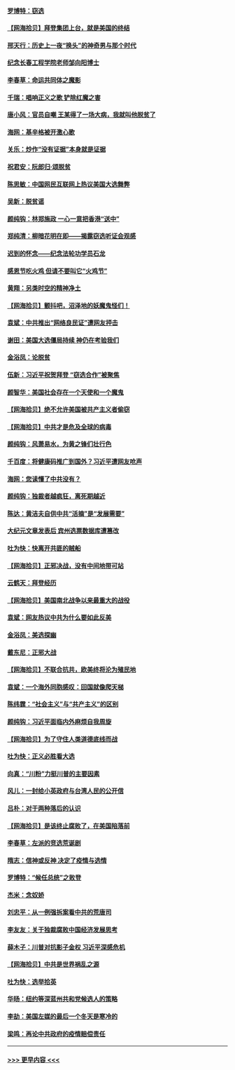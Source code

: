 #### [罗博特：窃选](../pages/nsc993/n12590619.md?t=12022102) 
#### [【网海拾贝】拜登集团上台，就是美国的终结](../pages/nsc993/n12589725.md?t=12022102) 
#### [邢天行：历史上一夜“换头”的神奇男与那个时代](../pages/nsc993/n12589424.md?t=12022102) 
#### [纪念长春工程学院老师邹向阳博士](../pages/nsc993/n12585390.md?t=12022102) 
#### [李春草：命运共同体之魔影](../pages/nsc993/n12585026.md?t=12022102) 
#### [千瑞：唱响正义之歌 铲除红魔之害](../pages/nsc993/n12585002.md?t=12022102) 
#### [唐小风：官员自嘲 王某得了一场大病，我就叫他脱贫了](../pages/nsc993/n12584981.md?t=12022102) 
#### [海网：基辛格被开激心歌](../pages/nsc993/n12584946.md?t=12022102) 
#### [关乐：炒作“没有证据”本身就是证据](../pages/nsc993/n12583146.md?t=12022102) 
#### [祝君安：阮郎归‧颂脱贫](../pages/nsc993/n12583119.md?t=12022102) 
#### [陈思敏：中国网民互联网上热议美国大选舞弊](../pages/nsc993/n12582845.md?t=12022102) 
#### [吴新：脱贫谣](../pages/nsc993/n12580839.md?t=12022102) 
#### [颜纯钩：林郑施政 一心一意把香港“送中”](../pages/nsc993/n12580805.md?t=12022102) 
#### [郑纯清：柳暗花明在即——揭露窃选听证会观感](../pages/nsc993/n12580795.md?t=12022102) 
#### [迟到的怀念——纪念法轮功学员石龙](../pages/nsc993/n12580245.md?t=12022102) 
#### [感恩节吃火鸡  但请不要叫它“火鸡节”](../pages/nsc993/n12580252.md?t=12022102) 
#### [黄翔：另类时空的精神净土](../pages/nsc993/n12578638.md?t=12022102) 
#### [【网海拾贝】颤抖吧，沼泽地的妖魔鬼怪们！](../pages/nsc993/n12578552.md?t=12022102) 
#### [袁斌：中共推出“网络良民证”遭网友抨击](../pages/nsc993/n12578511.md?t=12022102) 
#### [谢田：美国大选僵局持续 神仍在考验我们](../pages/nsc993/n12577432.md?t=12022102) 
#### [金浴凤：论脱贫](../pages/nsc993/n12576386.md?t=12022102) 
#### [伍新：习近平祝贺拜登 “窃选合作”被聚焦](../pages/nsc993/n12576358.md?t=12022102) 
#### [颜智华：美国社会存在一个天使和一个魔鬼](../pages/nsc993/n12574299.md?t=12022102) 
#### [【网海拾贝】绝不允许美国被共产主义者偷窃](../pages/nsc993/n12573396.md?t=12022102) 
#### [【网海拾贝】中共才是危及全球的病毒](../pages/nsc993/n12571204.md?t=12022102) 
#### [颜纯钩：风萧易水，为黄之锋们壮行色](../pages/nsc993/n12571487.md?t=12022102) 
#### [千百度：将健康码推广到国外？习近平遭网友呛声](../pages/nsc993/n12570808.md?t=12022102) 
#### [海网：您读懂了中共没有？](../pages/nsc993/n12570487.md?t=12022102) 
#### [颜纯钩：独裁者越疯狂，离死期越近](../pages/nsc993/n12569055.md?t=12022102) 
#### [陈达：黄洁夫自供中共“活摘”是“发展需要”](../pages/nsc993/n12568541.md?t=12022102) 
#### [大纪元文章发表后 宾州选票数据库遭篡改](../pages/nsc993/n12568105.md?t=12022102) 
#### [吐为快：快离开共匪的贼船](../pages/nsc993/n12568462.md?t=12022102) 
#### [【网海拾贝】正邪决战，没有中间地带可站](../pages/nsc993/n12568439.md?t=12022102) 
#### [云鹤天：拜登经历](../pages/nsc993/n12567294.md?t=12022102) 
#### [【网海拾贝】美国南北战争以来最重大的战役](../pages/nsc993/n12567247.md?t=12022102) 
#### [袁斌：网友热议中共为什么要如此反美](../pages/nsc993/n12567162.md?t=12022102) 
#### [金浴凤：美选探幽](../pages/nsc993/n12567147.md?t=12022102) 
#### [戴东尼：正邪大战](../pages/nsc993/n12567033.md?t=12022102) 
#### [【网海拾贝】不联合抗共，欧美终将沦为殖民地](../pages/nsc993/n12565068.md?t=12022102) 
#### [袁斌：一个海外同胞感叹：回国就像爬天梯](../pages/nsc993/n12564986.md?t=12022102) 
#### [陈纬霆：“社会主义”与“共产主义”的区别](../pages/nsc993/n12562417.md?t=12022102) 
#### [颜纯钩：习近平面临内外麻烦自我周旋](../pages/nsc993/n12563356.md?t=12022102) 
#### [【网海拾贝】为了守住人类道德底线而战](../pages/nsc993/n12562542.md?t=12022102) 
#### [吐为快：正义必胜看大选](../pages/nsc993/n12561967.md?t=12022102) 
#### [向真：“川粉”力挺川普的主要因素](../pages/nsc993/n12560774.md?t=12022102) 
#### [风儿：一封给小英政府与台湾人民的公开信](../pages/nsc993/n12560581.md?t=12022102) 
#### [吕朴：对于两种落后的认识](../pages/nsc993/n12560492.md?t=12022102) 
#### [【网海拾贝】是该终止腐败了，在美国陷落前](../pages/nsc993/n12559936.md?t=12022102) 
#### [李春草：左派的竞选荒诞剧](../pages/nsc993/n12558380.md?t=12022102) 
#### [隋志：信神或反神 决定了疫情与选情](../pages/nsc993/n12558255.md?t=12022102) 
#### [罗博特：“候任总统”之败登](../pages/nsc993/n12558189.md?t=12022102) 
#### [杰米：念奴娇](../pages/nsc993/n12558174.md?t=12022102) 
#### [刘忠平：从一例强拆案看中共的荒唐司](../pages/nsc993/n12558036.md?t=12022102) 
#### [李友友：关于独裁腐败中国经济发展思考](../pages/nsc993/n12558004.md?t=12022102) 
#### [薛木子：川普对抗影子金权 习近平深感危机](../pages/nsc993/n12557342.md?t=12022102) 
#### [【网海拾贝】中共是世界祸乱之源](../pages/nsc993/n12555353.md?t=12022102) 
#### [吐为快：选举拾英](../pages/nsc993/n12555041.md?t=12022102) 
#### [华旸：纽约等深蓝州共和党候选人的策略](../pages/nsc993/n12554309.md?t=12022102) 
#### [李劼：美国左媒的最后一个冬天是寒冷的](../pages/nsc993/n12552947.md?t=12022102) 
#### [梁鸣：再论中共政府的疫情赔偿责任](../pages/nsc993/n12553012.md?t=12022102) 

----
#### [ >>> 更早内容 <<< ](../indexes/nsc993-earlier.md)

